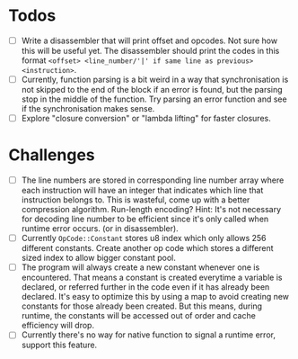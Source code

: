 # Todos

- [ ] Write a disassembler that will print offset and opcodes. Not sure how this will be useful yet. The disassembler
      should print the codes in this format `<offset> <line_number/'|' if same line as previous> <instruction>`.
- [ ] Currently, function parsing is a bit weird in a way that synchronisation is not skipped to the end of the block
      if an error is found, but the parsing stop in the middle of the function. Try parsing an error function and see
      if the synchronisation makes sense.
- [ ] Explore "closure conversion" or "lambda lifting" for faster closures.

# Challenges

- [ ] The line numbers are stored in corresponding line number array where each instruction will have an integer that
      indicates which line that instruction belongs to. This is wasteful, come up with a better compression algorithm.
      Run-length encoding? Hint: It's not necessary for decoding line number to be efficient since it's only called
      when runtime error occurs. (or in disassembler).
- [ ] Currently `OpCode::Constant` stores u8 index which only allows 256 different constants. Create another op code
      which stores a different sized index to allow bigger constant pool.
- [ ] The program will always create a new constant whenever one is encountered. That means a constant is created everytime
      a variable is declared, or referred further in the code even if it has already been declared. It's easy to
      optimize this by using a map to avoid creating new constants for those already been created. But this means, during
      runtime, the constants will be accessed out of order and cache efficiency will drop.
- [ ] Currently there's no way for native function to signal a runtime error, support this feature.